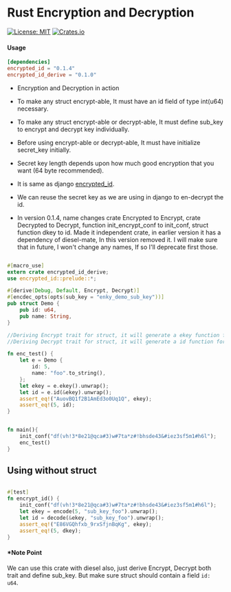 # Rust Encryption and Decryption

[![License: MIT](https://img.shields.io/badge/License-MIT-blue.svg)](https://opensource.org/licenses/MIT)
[![Crates.io](https://img.shields.io/crates/v/encrypted_id)](https://crates.io/crates/encrypted_id)


#### Usage

```toml
[dependencies]
encrypted_id = "0.1.4"
encrypted_id_derive = "0.1.0"
```

* Encryption and Decryption in action
* To make any struct encrypt-able, It must have an id field of type int(u64) necessary.
* To make any struct encrypt-able or decrypt-able, It must define sub_key to encrypt and decrypt key individually.
* Before using encrypt-able or decrypt-able, It must have initialize secret_key initially.
* Secret key length depends upon how much good encryption that you want (64 byte recommended).
* It is same as django [encrypted_id](https://pypi.org/project/django-encrypted-id/).
* We can reuse the secret key as we are using in django to en-decrypt the id.

* In version 0.1.4, name changes crate Encrypted to Encrypt, crate Decrypted to Decrypt, 
  function init_encrypt_conf to init_conf, struct function dkey to id. Made it independent crate,
  in earlier version it has a dependency of diesel-mate, In this version removed it. I will make sure
  that in future, I won't change any names, If so I'll deprecate first those.


```rust

#[macro_use]
extern crate encrypted_id_derive;
use encrypted_id::prelude::*;

#[derive(Debug, Default, Encrypt, Decrypt)]
#[encdec_opts(opts(sub_key = "enky_demo_sub_key"))]
pub struct Demo {
    pub id: u64,
    pub name: String,
}

//Deriving Encrypt trait for struct, it will generate a ekey function for this struct.
//Deriving Decrypt trait for struct, it will generate a id function for this struct.

fn enc_test() {
    let e = Demo {
        id: 5,
        name: "foo".to_string(),
    };
    let ekey = e.ekey().unwrap();
    let id = e.id(&ekey).unwrap();
    assert_eq!("AuovBQ1f2B1AmEd3o0Uq1Q", ekey);
    assert_eq!(5, id);
}


fn main(){
    init_conf("df(vh!3*8e21@qca#3)w#7ta*z#!bhsde43&#iez3sf5m1#h6l");
    enc_test()
}
```


## Using without struct
```rust

#[test]
fn encrypt_id() {
    init_conf("df(vh!3*8e21@qca#3)w#7ta*z#!bhsde43&#iez3sf5m1#h6l");
    let ekey = encode(5, "sub_key_foo").unwrap();
    let id = decode(&ekey, "sub_key_foo").unwrap();
    assert_eq!("E86VGQhfxb_9rxSfjnBqKg", ekey);
    assert_eq!(5, dkey);
}

``` 

#### *Note Point
We can use this crate with diesel also, just derive Encrypt, Decrypt both trait and define sub_key.
But make sure struct should contain a field `id: u64`. 